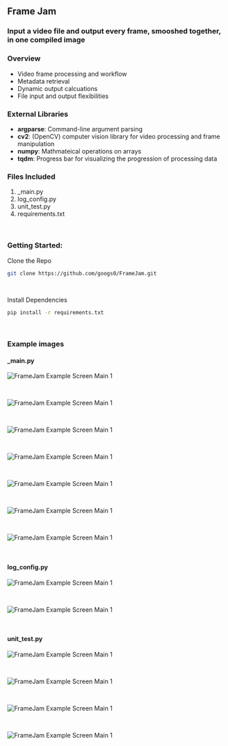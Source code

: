 ## Frame Jam
### Input a video file and output every frame, smooshed together, in one compiled image

### Overview
- Video frame processing and workflow
- Metadata retrieval
- Dynamic output calcuations
- File input and output flexibilities

### External Libraries
- **argparse**: Command-line argument parsing
- **cv2**: (OpenCV) computer vision library for video processing and frame manipulation
- **numpy**: Mathmateical operations on arrays 
- **tqdm**: Progress bar for visualizing the progression of processing data

### Files Included
1. _main.py
2. log_config.py
3. unit_test.py
4. requirements.txt

<br>


### Getting Started:
Clone the Repo
```bash
git clone https://github.com/googs0/FrameJam.git
```

<br>

Install Dependencies
```bash
pip install -r requirements.txt
```

<br>

### Example images

#### _main.py
![FrameJam Example Screen Main 1](/assets/img/framejam_1.png)

<br>

![FrameJam Example Screen Main 1](/assets/img/framejam_2.png)

<br>

![FrameJam Example Screen Main 1](/assets/img/framejam_3.png)

<br>

![FrameJam Example Screen Main 1](/assets/img/framejam_4.png)

<br>

![FrameJam Example Screen Main 1](/assets/img/framejam_5.png)

<br>

![FrameJam Example Screen Main 1](/assets/img/framejam_6.png)

<br>

![FrameJam Example Screen Main 1](/assets/img/framejam_7.png)

<br>

#### log_config.py
![FrameJam Example Screen Main 1](/assets/img/log_config_1.png)

<br>

![FrameJam Example Screen Main 1](/assets/img/log_config_2.png)

<br>

#### unit_test.py
![FrameJam Example Screen Main 1](/assets/img/unittest_1.png)

<br>

![FrameJam Example Screen Main 1](/assets/img/unittest_2.png)

<br>

![FrameJam Example Screen Main 1](/assets/img/unittest_3.png)

<br>

![FrameJam Example Screen Main 1](/assets/img/unittest_4.png)







